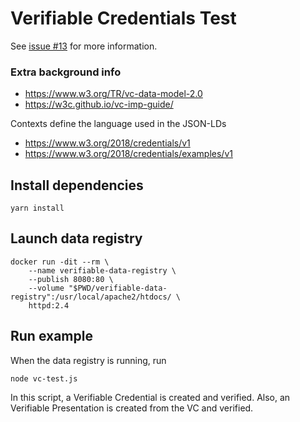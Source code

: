 # Verifiable Credentials Test

See [issue #13](https://github.com/marcvanandel/solid-quest/issues/13) for more information.

### Extra background info
- https://www.w3.org/TR/vc-data-model-2.0
- https://w3c.github.io/vc-imp-guide/

Contexts define the language used in the JSON-LDs
- https://www.w3.org/2018/credentials/v1
- https://www.w3.org/2018/credentials/examples/v1

## Install dependencies
`yarn install`

## Launch data registry

```
docker run -dit --rm \
    --name verifiable-data-registry \
    --publish 8080:80 \
    --volume "$PWD/verifiable-data-registry":/usr/local/apache2/htdocs/ \
    httpd:2.4
```

## Run example
When the data registry is running, run
```
node vc-test.js
```

In this script, a Verifiable Credential is created and verified. Also, an Verifiable Presentation is created from the VC and verified.